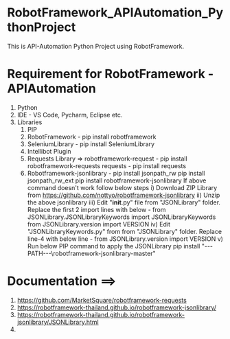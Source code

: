 # RobotFramework_APIAutomation_PythonProject
This is API-Automation Python Project using RobotFramework.

# Requirement for RobotFramework - APIAutomation
1) Python 
2) IDE - VS Code, Pycharm, Eclipse etc.
3) Libraries
   1) PIP
   2) RobotFramework - pip install robotframework
   3) SeleniumLibrary - pip install SeleniumLibrary
   4) Intellibot Plugin
   5) Requests Library =>
      robotframework-request - pip install robotframework-requests
      requests - pip install requests
   7) Robotframework-jsonlibrary - 
      pip install jsonpath_rw
      pip install jsonpath_rw_ext
      pip install robotframework-jsonlibrary 
      If above command doesn't work follow below steps
      i) Download ZIP Library from https://github.com/nottyo/robotframework-jsonlibrary
      ii) Unzip the above jsonlibrary
      iii) Edit "__init__.py" file from "JSONLibrary" folder. Replace the first 2 import lines with below -
           from JSONLibrary.JSONLibraryKeywords import JSONLibraryKeywords
           from JSONLibrary.version import VERSION
      iv) Edit "JSONLibraryKeywords.py" from from "JSONLibrary" folder. Replace line-4 with below line -
          from JSONLibrary.version import VERSION
      v) Run below PIP command to apply the JSONLibrary
         pip install "---PATH---\robotframework-jsonlibrary-master"
  
      
      
      
      
      
 # Documentation ==>
 1) https://github.com/MarketSquare/robotframework-requests
 2) https://robotframework-thailand.github.io/robotframework-jsonlibrary/
 3) https://robotframework-thailand.github.io/robotframework-jsonlibrary/JSONLibrary.html
 4) 
